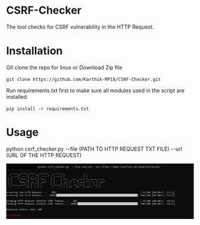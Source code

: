# CSRF-Checker
The tool checks for CSRF vulnerability in the HTTP Request.

# Installation 
Git clone the repo for linux or Download Zip file

`git clone https://github.com/Karthik-MP18/CSRF-Checker.git`

Run requirements.txt first to make sure all modules used in the script are installed

`pip install -r requirements.txt`

# Usage
python csrf_checker.py  --file (PATH TO HTTP REQUEST TXT FILE) --url (URL OF THE HTTP REQUEST)

![screenshot](screenshot.png)
